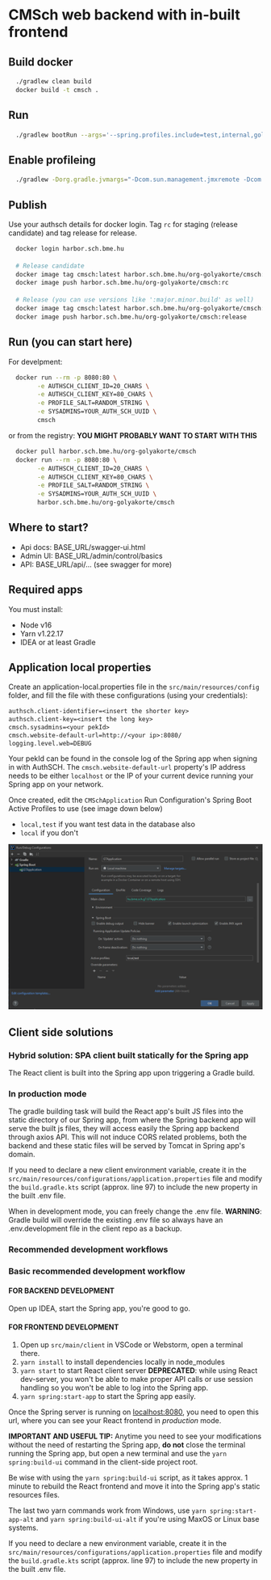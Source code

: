 CMSch web backend with in-built frontend
===

## Build docker

```bash
  ./gradlew clean build
  docker build -t cmsch .
```

## Run

```bash
  ./gradlew bootRun --args='--spring.profiles.include=test,internal,golyakorte2022'
```

## Enable profileing

```bash
  ./gradlew -Dorg.gradle.jvmargs="-Dcom.sun.management.jmxremote -Dcom.sun.management.jmxremote.port=9010 -Dcom.sun.management.jmxremote.rmi.port=9010 -Dcom.sun.management.jmxremote.local.only=false -Dcom.sun.management.jmxremote.authenticate=false -Dcom.sun.management.jmxremote.ssl=false -XX:+UseSerialGC" clean bootRun --args='--spring.profiles.include=test,internal'
```

## Publish

Use your authsch details for docker login. Tag `rc` for staging (release candidate) and tag release for release.

```bash
  docker login harbor.sch.bme.hu
  
  # Release candidate
  docker image tag cmsch:latest harbor.sch.bme.hu/org-golyakorte/cmsch:rc
  docker image push harbor.sch.bme.hu/org-golyakorte/cmsch:rc
  
  # Release (you can use versions like ':major.minor.build' as well)
  docker image tag cmsch:latest harbor.sch.bme.hu/org-golyakorte/cmsch:release
  docker image push harbor.sch.bme.hu/org-golyakorte/cmsch:release
```

## Run (you can start here)

For develpment:

```bash
  docker run --rm -p 8080:80 \
        -e AUTHSCH_CLIENT_ID=20_CHARS \
        -e AUTHSCH_CLIENT_KEY=80_CHARS \
        -e PROFILE_SALT=RANDOM_STRING \
        -e SYSADMINS=YOUR_AUTH_SCH_UUID \
        cmsch
```

or from the registry: **YOU MIGHT PROBABLY WANT TO START WITH THIS**

```bash
  docker pull harbor.sch.bme.hu/org-golyakorte/cmsch
  docker run --rm -p 8080:80 \
        -e AUTHSCH_CLIENT_ID=20_CHARS \
        -e AUTHSCH_CLIENT_KEY=80_CHARS \
        -e PROFILE_SALT=RANDOM_STRING \
        -e SYSADMINS=YOUR_AUTH_SCH_UUID \
        harbor.sch.bme.hu/org-golyakorte/cmsch
```

## Where to start?

- Api docs: BASE_URL/swagger-ui.html
- Admin UI: BASE_URL/admin/control/basics
- API: BASE_URL/api/... (see swagger for more)

## Required apps

You must install:

- Node v16
- Yarn v1.22.17
- IDEA or at least Gradle

## Application local properties

Create an application-local.properties file in the `src/main/resources/config` folder, 
and fill the file with these configurations (using your credentials): 

```properties
authsch.client-identifier=<insert the shorter key>
authsch.client-key=<insert the long key>
cmsch.sysadmins=<your pekId>
cmsch.website-default-url=http://<your ip>:8080/
logging.level.web=DEBUG
```

Your pekId can be found in the console log of the Spring app when signing in with AuthSCH. The `cmsch.website-default-url`
property's IP address needs to be either `localhost` or the IP of your current device running your Spring app on your network.

Once created, edit the `CMSchApplication` Run Configuration's Spring Boot Active Profiles to use (see image down below)

- `local,test` if you want test data in the database also
- `local` if you don't

![runconfig](.readme-files/runconfig.png)

## Client side solutions

### Hybrid solution: SPA client built statically for the Spring app

The React client is built into the Spring app upon triggering a Gradle build. 

### In production mode

The gradle building task will build the React app's built JS files into the static directory of our Spring app, from 
where the Spring backend app will serve the built js files, they will access easily the Spring app backend through axios
API. This will not induce CORS related problems, both the backend and these static files will be served by Tomcat in 
Spring app's domain.

If you need to declare a new client environment variable, create it in the `src/main/resources/configurations/application.properties`
file and modify the `build.gradle.kts` script (approx. line 97) to include the new property in the built .env file.

When in development mode, you can freely change the .env file. **WARNING**: Gradle build will override the existing .env
file so always have an .env.development file in the client repo as a backup.

### Recommended development workflows

### Basic recommended development workflow

#### FOR BACKEND DEVELOPMENT 

Open up IDEA, start the Spring app, you're good to go.

#### FOR FRONTEND DEVELOPMENT

1. Open up `src/main/client` in VSCode or Webstorm, open a terminal there.
2. `yarn install` to install dependencies locally in node_modules
3. `yarn start` to start React client server **DEPRECATED**: while using React dev-server, you won't be able to make
proper API calls or use session handling so you won't be able to log into the Spring app.
4. `yarn spring:start-app` to start the Spring app easily.

Once the Spring server is running on [localhost:8080](http://localhost:8080), you need to open this url, where you can 
see your React frontend in *production* mode. 

**IMPORTANT AND USEFUL TIP:** Anytime you need to see your modifications without the need of restarting the Spring app, 
**do not** close the terminal running the Spring app, but open a new terminal and use the `yarn spring:build-ui` command
in the client-side project root.

Be wise with using the `yarn spring:build-ui` script, as it takes approx. 1 minute to rebuild the React frontend and move
it into the Spring app's static resources files.

The last two yarn commands work from Windows, use `yarn spring:start-app-alt` and `yarn spring:build-ui-alt` if you're
using MaxOS or Linux base systems.

If you need to declare a new environment variable, create it in the `src/main/resources/configurations/application.properties`
file and modify the `build.gradle.kts` script (approx. line 97) to include the new property in the built .env file.
